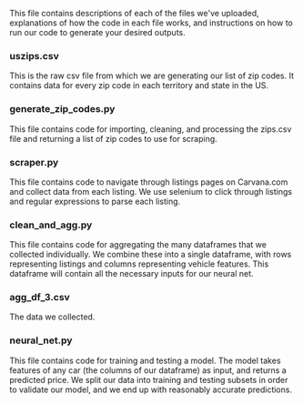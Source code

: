 This file contains descriptions of each of the files we've uploaded, 
explanations of how the code in each file works, and instructions on how to run our code to
generate your desired outputs.

### uszips.csv 
This is the raw csv file from which we are generating our list of zip codes. It contains
data for every zip code in each territory and state in the US.

### generate_zip_codes.py
This file contains code for importing, cleaning, and processing the zips.csv file 
and returning a list of zip codes to use for scraping.

### scraper.py
This file contains code to navigate through listings pages on Carvana.com and collect data 
from each listing. We use selenium to click through listings and regular expressions to parse 
each listing. 

### clean_and_agg.py
This file contains code for aggregating the many dataframes that we collected individually. 
We combine these into a single dataframe, with rows representing listings and columns representing
vehicle features. This dataframe will contain all the necessary inputs for our neural net.

### agg_df_3.csv
The data we collected.

### neural_net.py
This file contains code for training and testing a model. The model takes features of any car (the columns
of our dataframe) as input, and returns a predicted price. We split our data into training and testing
subsets in order to validate our model, and we end up with reasonably accurate predictions.










